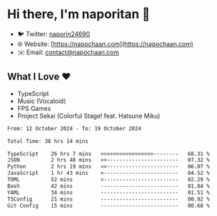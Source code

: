 # Hi there, I'm naporitan 👋

- 🐦 Twitter: [naporin24690](https://twitter.com/naporin24690)
- 🌐 Website: [https://napochaan.com](https://napochaan.com)
- ✉️ Email: [contact@napochaan.com](mailto:contact@napochaan.com)

## What I Love ❤️
- TypeScript
- Music (Vocaloid)
- FPS Games
- Project Sekai (Colorful Stage! feat. Hatsune Miku)

<!--START_SECTION:waka-->

```txt
From: 12 October 2024 - To: 19 October 2024

Total Time: 38 hrs 14 mins

TypeScript    26 hrs 7 mins   >>>>>>>>>>>>>>>>>--------   68.31 %
JSON          2 hrs 48 mins   >>-----------------------   07.32 %
Python        2 hrs 19 mins   >>-----------------------   06.07 %
JavaScript    1 hr 43 mins    >------------------------   04.52 %
TOML          52 mins         >------------------------   02.29 %
Bash          42 mins         -------------------------   01.84 %
YAML          34 mins         -------------------------   01.51 %
TSConfig      21 mins         -------------------------   00.92 %
Git Config    15 mins         -------------------------   00.68 %
```

<!--END_SECTION:waka-->

